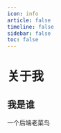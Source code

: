 ```yaml
---
icon: info
article: false
timeline: false
sidebar: false
toc: false
---
```


# 关于我

## 我是谁

一个后端老菜鸟
